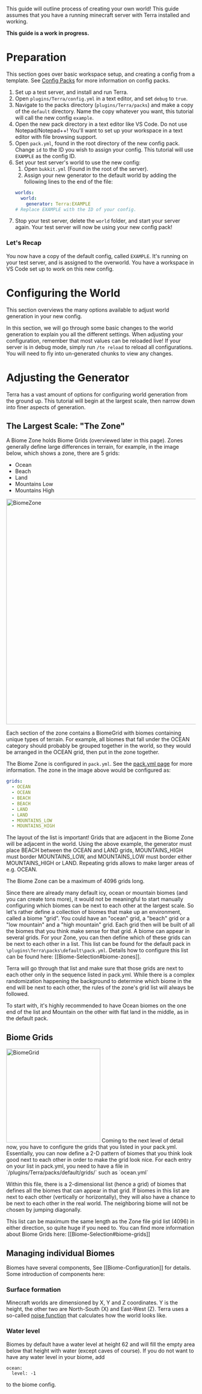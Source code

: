 This guide will outline process of creating your own world!
This guide assumes that you have a running minecraft server with Terra installed and working.

**This guide is a work in progress.**

# Preparation

This section goes over basic workspace setup, and creating a config from a template. See [Config Packs](./Config-Packs)
for more information on config packs.   

1. Set up a test server, and install and run Terra.
2. Open `plugins/Terra/config.yml` in a text editor, and set `debug` to `true`.
3. Navigate to the packs directory (`plugins/Terra/packs`) and make a copy of the `default` directory. Name the copy
whatever you want, this tutorial will call the new config `example`.
4. Open the new pack directory in a text editor like VS Code. Do not use Notepad/Notepad++! You'll want to set up your
workspace in a text editor with file browsing support.
5. Open `pack.yml`, found in the root directory of the new config pack. Change `id` to the ID you wish to assign your
config. This tutorial will use `EXAMPLE` as the config ID.
6. Set your test server's world to use the new config:
    1. Open `bukkit.yml` (Found in the root of the server).
    2. Assign your new generator to the default world by adding the following lines to the end of the file:
    ```yaml
    worlds:
      world:
        generator: Terra:EXAMPLE
    # Replace EXAMPLE with the ID of your config.
    ```
7. Stop your test server, delete the `world` folder, and start your server again. Your test server will now be using
your new config pack!

### Let's Recap
You now have a copy of the default config, called `EXAMPLE`. It's running on your test server, and is assigned to the
overworld. You have a workspace in VS Code set up to work on this new config.

# Configuring the World
This section overviews the many options available to adjust world generation in your new config.

In this section, we will go through some basic changes to the world generation to explain you all the different settings.
When adjusting your configuration, remember that most values can be reloaded live! If your server is in debug mode,
simply run `/te reload` to reload all configurations. You will need to fly into un-generated chunks to view any changes.
# Adjusting the Generator

Terra has a vast amount of options for configuring world generation from the ground up.
This tutorial will begin at the largest scale, then narrow down into finer aspects of generation.

## The Largest Scale: "The Zone"
A Biome Zone holds Biome Grids (overviewed later in this page). Zones generally define large differences in terrain,
for example, in the image below, which shows a zone, there are 5 grids:
* Ocean
* Beach
* Land
* Mountains Low
* Mountains High    

<img height="600" src="https://i.imgur.com/ayb9Ygc.png" alt="BiomeZone">    

Each section of the zone contains a BiomeGrid with biomes containing unique types of terrain. For example, all biomes
that fall under the OCEAN category should probably be grouped together in the world, so they would be arranged in the
OCEAN grid, then put in the zone together.     
   
      
The Biome Zone is configured in `pack.yml`. See the [pack.yml page](./pack.yml-Options#grids) for more information.
The zone in the image above would be configured as:
```yaml
grids:
  - OCEAN
  - OCEAN
  - BEACH
  - BEACH
  - LAND
  - LAND
  - MOUNTAINS_LOW
  - MOUNTAINS_HIGH
```

The layout of the list is important! Grids that are adjacent in the Biome Zone will be adjacent in the world.
Using the above example, the generator must place BEACH between the OCEAN and LAND grids, MOUNTAINS_HIGH must border MOUNTAINS_LOW,
and MOUNTAINS_LOW must border either MOUNTAINS_HIGH or LAND. Repeating grids allows to make larger areas of e.g. OCEAN.

The Biome Zone can be a maximum of 4096 grids long.   

Since there are already many default icy, ocean or mountain biomes (and you can create tons more), it would not be
meaningful to start manually configuring which biomes can be next to each other at the largest scale. So let's rather define a collection of biomes that make up an environment, called a biome "grid". You could have an "ocean" grid, a "beach" grid or a "low mountain" and a "high mountain" grid. Each grid then will be built of all the biomes that you think make sense for that grid. A biome can appear in several grids. For your Zone, you can then define which of these grids can be next to each other in a list. This list can be found for the default pack in `\plugins\Terra\packs\default\pack.yml`. Details how to configure this list can be found here: [[Biome-Selection#biome-zones]].

Terra will go through that list and make sure that those grids are next to each other only in the sequence listed in pack.yml. While there is a complex randomization happening the background to determine which biome in the end will be next to each other, the rules of the zone's grid list will always be followed.

To start with, it's highly recommended to have Ocean biomes on the one end of the list and Mountain on the other with flat land in the middle, as in the default pack.

## Biome Grids
<img height="250" src="https://i.imgur.com/FSmfxh4.png" alt="BiomeGrid">
Coming to the next level of detail now, you have to configure the grids that you listed in your pack.yml. Essentially, you can now define a 2-D pattern of biomes that you think look good next to each other in order to make the grid look nice. For each entry on your list in pack.yml, you need to have a file in `/plugins/Terra/packs/default/grids/` such as `ocean.yml`

Within this file, there is a 2-dimensional list (hence a grid) of biomes that defines all the biomes that can appear in that grid. If biomes in this list are next to each other (vertically or horizontally), they will also have a chance to be next to each other in the real world. The neighboring biome will not be chosen by jumping diagonally.

This list can be maximum the same length as the Zone file grid list (4096) in either direction, so quite huge if you need to. You can find more information about Biome Grids here: [[Biome-Selection#biome-grids]]

## Managing individual Biomes

Biomes have several components, See [[Biome-Configuration]] for details. Some introduction of components here:

### Surface formation

Minecraft worlds are dimensioned by X, Y and Z coordinates. Y is the height, the other two are North-South (X) and East-West (Z). Terra uses a so-called [noise function](./My-First-Noise-Equation) that calculates how the world looks like. 

### Water level

Biomes by default have a water level at height 62 and will fill the empty area below that height with water (except caves of course). If you do not want to have any water level in your biome, add 

    ocean:
      level: -1
to the biome config.




